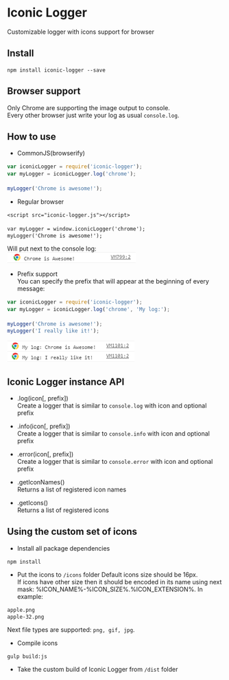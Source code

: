 # Iconic Logger

Customizable logger with icons support for browser

## Install

```
npm install iconic-logger --save
```

## Browser support

Only Chrome are supporting the image output to console.  
Every other browser just write your log as usual `console.log`.

## How to use

* CommonJS(browserify)

```js
var iconicLogger = require('iconic-logger');
var myLogger = iconicLogger.log('chrome');

myLogger('Chrome is awesome!');
```

* Regular browser

```
<script src="iconic-logger.js"></script>

var myLogger = window.iconicLogger('chrome');
myLogger('Chrome is awesome!');
```

Will put next to the console log:  
![example](https://raw.githubusercontent.com/dnbard/iconic-logger/master/shots/example0.png)

* Prefix support  
You can specify the prefix that will appear at the beginning of every message:

```js
var iconicLogger = require('iconic-logger');
var myLogger = iconicLogger.log('chrome', 'My log:');

myLogger('Chrome is awesome!');
myLogger('I really like it!');
```

![example](https://raw.githubusercontent.com/dnbard/iconic-logger/master/shots/example1.png)

## Iconic Logger instance API

* .log(icon[, prefix])  
Create a logger that is similar to `console.log` with icon and optional prefix

* .info(icon[, prefix])  
Create a logger that is similar to `console.info` with icon and optional prefix

* .error(icon[, prefix])  
Create a logger that is similar to `console.error` with icon and optional prefix

* .getIconNames()  
Returns a list of registered icon names

* .getIcons()  
Returns a list of registered icons

## Using the custom set of icons

* Install all package dependencies
```
npm install
```

* Put the icons to `/icons` folder
Default icons size should be 16px.  
If icons have other size then it should be encoded in its name using next mask: %ICON_NAME%-%ICON_SIZE%.%ICON_EXTENSION%. In example:
```
apple.png
apple-32.png
```
Next file types are supported: `png, gif, jpg`.

* Compile icons
```
gulp build:js
```

* Take the custom build of Iconic Logger from `/dist` folder
